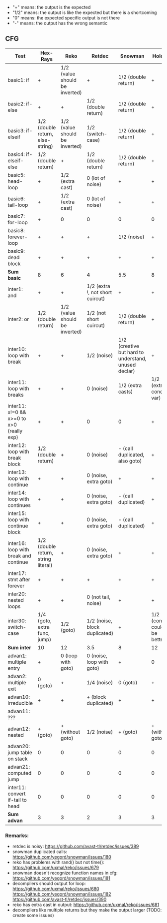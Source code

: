 * "+" means: the output is the expected
* "1/2" means: the output is like the expected but there is a shortcoming
* "0" means: the expected specific output is not there
* "-" means: the output has the wrong semantic

## CFG

| Test             | Hex-Rays  | Reko | Retdec | Snowman | Holdec |
| -------------    | -----     | -----| -----  | -----   | ------ |
| basic1: if       | +         | 1/2 (value should be inverted) | +      | 1/2 (double return) | + |
| basic2: if-else  | +         | +    | 1/2 (double return)     | 1/2 (double return)    | + |
| basic3: if-elseif  | 1/2 (double return, else-string)         | 1/2 (value should be inverted) | 1/2 (switch-case)  | 1/2 (double return)  | + |
| basic4: if-elseif-else  | 1/2 (double return)        | +  | 1/2 (double return)      | 1/2 (double return)    |  + |
| basic5: head-loop  | +       | 1/2 (extra cast)      | 0 (lot of noise)    | + |  + |
| basic6: tail-loop  | +       | 1/2 (extra cast)      | 0 (lot of noise)    | + |  + |
| basic7: for-loop  | +       | 0   | 0     | 0 | 0 |
| basic8: forever-loop  | +       | +   | +     | 1/2 (noise) |  + |
| basic9: dead block  | +       | +   | +     | + |  + |
| **Sum basic** | 8  | 6  | 4 | 5.5 | 8 |
| inter1: and  | +         | +  | 1/2 (extra !, not short cuircut)      | +    | + |
| inter2: or  | 1/2 (double return)         | 1/2 (value should be inverted)  | 1/2 (not short cuircut)      | 1/2 (double return)   | + |
| inter10: loop with break  | +       | + | 1/2 (noise)      | 1/2 (creative but hard to understand, unused declar)   |  + |
| inter11: loop with breaks  | +       | + | 0 (noise)      | 1/2 (extra casts)   |   1/2 (extra cond var) |
| inter11: x!=0 && x>=0 to x>0 (really exp)  | + | + | 0 | 0 | + |
| inter12: loop with break block  | 1/2 (double return)       | + | 0 (noise)      | - (call duplicated, also goto)   |  + |
| inter13: loop with continue  | +   | +  | 0 (noise, extra goto)      | + | + |
| inter14: loop with continues  | +   | +  | 0 (noise, extra goto)      | - (call duplicated) |  + |
| inter15: loop with continue block  | +   | +  | 0 (noise, extra goto)      | - (call duplicated) | + |
| inter16: loop with break and continue  | 1/2 (double return, string literal)  | +  | 0 (noise, extra goto)      | + |  + |
| inter17: stmt after forever  | +  | +  | + | + | + |
| inter20: nested loops | +  | +  | 0 (not tail, noise) | + | + |
| inter30: switch-case |  1/4 (goto, extra func, jump) | 1/2 (goto)  | 1/2 (noise, block duplicated) | + | 1/2 (cond could be better) |
| **Sum inter** | 10  | 12  | 3.5 | 8 | 12 |
| advan1: multiple entry | + | 0 (loop with goto)  | 0 (noise, loop with goto) | + | 0 |
| advan2: multiple exit |  0 (goto) | +  | 1/4 (noise) | 0 (goto) |  + |
| advan10: irreducible |  + | +  | + (block duplicated) | + | + |
| advan11: ??? |   |   |  |  |
| advan12: nested | + (goto)  | + (without goto)  | 1/2 (noise) | + (goto) | + (without goto) |
| advan20: jump table on stack | 0  | 0  | 0 | 0 | 0 |
| advan21: computed jump | 0  | 0  | 0 | 0 | 0 |
| inter11: convert if-tail to head  | 0 | 0 | 0 | 0 | 0 |
| **Sum advan** | 3  | 3  | 2 | 3 | 3 |

### Remarks:
* retdec is noisy: https://github.com/avast-tl/retdec/issues/389
* snowman duplicated calls: https://github.com/yegord/snowman/issues/180
* reko has problems with rand() but not time(): https://github.com/uxmal/reko/issues/679
* snowman doesn't recognize function names in cfg: https://github.com/yegord/snowman/issues/181
* decompilers should output for loop: https://github.com/uxmal/reko/issues/680 https://github.com/yegord/snowman/issues/182 https://github.com/avast-tl/retdec/issues/390
* reko has extra cast in output: https://github.com/uxmal/reko/issues/681
* decompilers like multiple returns but they make the output larger (TODO: create some issues)
